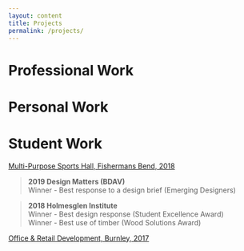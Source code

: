 ```yaml
---
layout: content
title: Projects
permalink: /projects/
---
```



# Professional Work

# Personal Work

# Student Work
[Multi-Purpose Sports Hall, Fishermans Bend, 2018]()
> **2019 Design Matters (BDAV)** <br>
Winner - Best response to a design brief (Emerging Designers)

> **2018 Holmesglen Institute** <br>
Winner - Best design response (Student Excellence Award) <br>
Winner - Best use of timber (Wood Solutions Award)

[Office & Retail Development, Burnley, 2017]()
